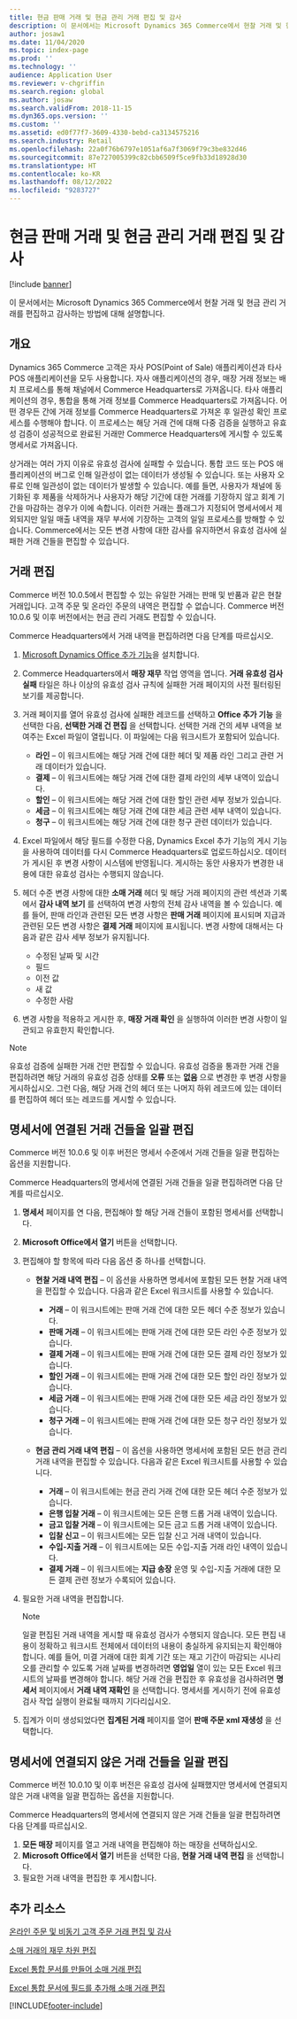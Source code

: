 ```yaml
---
title: 현금 판매 거래 및 현금 관리 거래 편집 및 감사
description: 이 문서에서는 Microsoft Dynamics 365 Commerce에서 현찰 거래 및 현금 관리 거래를 편집하고 감사하는 방법에 대해 설명합니다.
author: josaw1
ms.date: 11/04/2020
ms.topic: index-page
ms.prod: ''
ms.technology: ''
audience: Application User
ms.reviewer: v-chgriffin
ms.search.region: global
ms.author: josaw
ms.search.validFrom: 2018-11-15
ms.dyn365.ops.version: ''
ms.custom: ''
ms.assetid: ed0f77f7-3609-4330-bebd-ca3134575216
ms.search.industry: Retail
ms.openlocfilehash: 22a0f76b6797e1051af6a7f3069f79c3be832d46
ms.sourcegitcommit: 87e727005399c82cbb6509f5ce9fb33d18928d30
ms.translationtype: HT
ms.contentlocale: ko-KR
ms.lasthandoff: 08/12/2022
ms.locfileid: "9283727"
---
```

# <a name="edit-and-audit-cash-and-carry-and-cash-management-transactions"></a>현금 판매 거래 및 현금 관리 거래 편집 및 감사

[!include [banner](../includes/banner.md)]

이 문서에서는 Microsoft Dynamics 365 Commerce에서 현찰 거래 및 현금 관리 거래를 편집하고 감사하는 방법에 대해 설명합니다.

## <a name="overview"></a>개요

Dynamics 365 Commerce 고객은 자사 POS(Point of Sale) 애플리케이션과 타사 POS 애플리케이션을 모두 사용합니다. 자사 애플리케이션의 경우, 매장 거래 정보는 배치 프로세스를 통해 채널에서 Commerce Headquarters로 가져옵니다. 타사 애플리케이션의 경우, 통합을 통해 거래 정보를 Commerce Headquarters로 가져옵니다. 어떤 경우든 간에 거래 정보를 Commerce Headquarters로 가져온 후 일관성 확인 프로세스를 수행해야 합니다. 이 프로세스는 해당 거래 건에 대해 다중 검증을 실행하고 유효성 검증이 성공적으로 완료된 거래만 Commerce Headquarters에 게시할 수 있도록 명세서로 가져옵니다.

상거래는 여러 가지 이유로 유효성 검사에 실패할 수 있습니다. 통합 코드 또는 POS 애플리케이션의 버그로 인해 일관성이 없는 데이터가 생성될 수 있습니다. 또는 사용자 오류로 인해 일관성이 없는 데이터가 발생할 수 있습니다. 예를 들면, 사용자가 채널에 동기화된 후 제품을 삭제하거나 사용자가 해당 기간에 대한 거래를 기장하지 않고 회계 기간을 마감하는 경우가 이에 속합니다. 이러한 거래는 플래그가 지정되어 명세서에서 제외되지만 일일 매출 내역을 재무 부서에 기장하는 고객의 일일 프로세스를 방해할 수 있습니다. Commerce에서는 모든 변경 사항에 대한 감사를 유지하면서 유효성 검사에 실패한 거래 건들을 편집할 수 있습니다.

## <a name="edit-transactions"></a>거래 편집

Commerce 버전 10.0.5에서 편집할 수 있는 유일한 거래는 판매 및 반품과 같은 현찰 거래입니다. 고객 주문 및 온라인 주문의 내역은 편집할 수 없습니다. Commerce 버전 10.0.6 및 이후 버전에서는 현금 관리 거래도 편집할 수 있습니다.

Commerce Headquarters에서 거래 내역을 편집하려면 다음 단계를 따르십시오.

1. [Microsoft Dynamics Office 추가 기능](https://appsource.microsoft.com/product/office/WA104379629?tab=Overview)을 설치합니다.
1. Commerce Headquarters에서 **매장 재무** 작업 영역을 엽니다. **거래 유효성 검사 실패** 타일은 하나 이상의 유효성 검사 규칙에 실패한 거래 페이지의 사전 필터링된 보기를 제공합니다.
1. 거래 페이지를 열어 유효성 검사에 실패한 레코드를 선택하고 **Office 추가 기능** 을 선택한 다음, **선택한 거래 건 편집** 을 선택합니다. 선택한 거래 건의 세부 내역을 보여주는 Excel 파일이 열립니다. 이 파일에는 다음 워크시트가 포함되어 있습니다.

    - **라인** – 이 워크시트에는 해당 거래 건에 대한 헤더 및 제품 라인 그리고 관련 거래 데이터가 있습니다.
    - **결제** – 이 워크시트에는 해당 거래 건에 대한 결제 라인의 세부 내역이 있습니다.
    - **할인** – 이 워크시트에는 해당 거래 건에 대한 할인 관련 세부 정보가 있습니다.
    - **세금** – 이 워크시트에는 해당 거래 건에 대한 세금 관련 세부 내역이 있습니다.
    - **청구** – 이 워크시트에는 해당 거래 건에 대한 청구 관련 데이터가 있습니다.

1. Excel 파일에서 해당 필드를 수정한 다음, Dynamics Excel 추가 기능의 게시 기능을 사용하여 데이터를 다시 Commerce Headquarters로 업로드하십시오. 데이터가 게시된 후 변경 사항이 시스템에 반영됩니다. 게시하는 동안 사용자가 변경한 내용에 대한 유효성 검사는 수행되지 않습니다.
1. 헤더 수준 변경 사항에 대한 **소매 거래** 헤더 및 해당 거래 페이지의 관련 섹션과 기록에서 **감사 내역 보기** 를 선택하여 변경 사항의 전체 감사 내역을 볼 수 있습니다. 예를 들어, 판매 라인과 관련된 모든 변경 사항은 **판매 거래** 페이지에 표시되며 지급과 관련된 모든 변경 사항은 **결제 거래** 페이지에 표시됩니다. 변경 사항에 대해서는 다음과 같은 감사 세부 정보가 유지됩니다.

    - 수정된 날짜 및 시간
    - 필드
    - 이전 값
    - 새 값
    - 수정한 사람

1. 변경 사항을 적용하고 게시한 후, **매장 거래 확인** 을 실행하여 이러한 변경 사항이 일관되고 유효한지 확인합니다.

> [!NOTE]
> 유효성 검증에 실패한 거래 건만 편집할 수 있습니다. 유효성 검증을 통과한 거래 건을 편집하려면 해당 거래의 유효성 검증 상태를 **오류** 또는 **없음** 으로 변경한 후 변경 사항을 게시하십시오. 그런 다음, 해당 거래 건의 헤더 또는 나머지 하위 레코드에 있는 데이터를 편집하여 헤더 또는 레코드를 게시할 수 있습니다.

## <a name="bulk-edit-transactions-that-are-linked-to-a-statement"></a>명세서에 연결된 거래 건들을 일괄 편집

Commerce 버전 10.0.6 및 이후 버전은 명세서 수준에서 거래 건들을 일괄 편집하는 옵션을 지원합니다.

Commerce Headquarters의 명세서에 연결된 거래 건들을 일괄 편집하려면 다음 단계를 따르십시오.

1. **명세서** 페이지를 연 다음, 편집해야 할 해당 거래 건들이 포함된 명세서를 선택합니다.
1. **Microsoft Office에서 열기** 버튼을 선택합니다.
1. 편집해야 할 항목에 따라 다음 옵션 중 하나를 선택합니다.

    - **현찰 거래 내역 편집** – 이 옵션을 사용하면 명세서에 포함된 모든 현찰 거래 내역을 편집할 수 있습니다. 다음과 같은 Excel 워크시트를 사용할 수 있습니다.

        - **거래** – 이 워크시트에는 판매 거래 건에 대한 모든 헤더 수준 정보가 있습니다.
        - **판매 거래** – 이 워크시트에는 판매 거래 건에 대한 모든 라인 수준 정보가 있습니다.
        - **결제 거래** – 이 워크시트에는 판매 거래 건에 대한 모든 결제 라인 정보가 있습니다.
        - **할인 거래** – 이 워크시트에는 판매 거래 건에 대한 모든 할인 라인 정보가 있습니다.
        - **세금 거래** – 이 워크시트에는 판매 거래 건에 대한 모든 세금 라인 정보가 있습니다.
        - **청구 거래** – 이 워크시트에는 판매 거래 건에 대한 모든 청구 라인 정보가 있습니다.

    - **현금 관리 거래 내역 편집** – 이 옵션을 사용하면 명세서에 포함된 모든 현금 관리 거래 내역을 편집할 수 있습니다. 다음과 같은 Excel 워크시트를 사용할 수 있습니다.

        - **거래** – 이 워크시트에는 현금 관리 거래 건에 대한 모든 헤더 수준 정보가 있습니다.
        - **은행 입찰 거래** – 이 워크시트에는 모든 은행 드롭 거래 내역이 있습니다.
        - **금고 입찰 거래** – 이 워크시트에는 모든 금고 드롭 거래 내역이 있습니다.
        - **입찰 신고** – 이 워크시트에는 모든 입찰 신고 거래 내역이 있습니다.
        - **수입-지출 거래** – 이 워크시트에는 모든 수입-지출 거래 라인 내역이 있습니다.
        - **결제 거래** – 이 워크시트에는 **지급 송장** 운영 및 수입-지출 거래에 대한 모든 결제 관련 정보가 수록되어 있습니다.

1. 필요한 거래 내역을 편집합니다.

    > [!NOTE]
    > 일괄 편집된 거래 내역을 게시할 때 유효성 검사가 수행되지 않습니다. 모든 편집 내용이 정확하고 워크시트 전체에서 데이터의 내용이 충실하게 유지되는지 확인해야 합니다. 예를 들어, 미결 거래에 대한 회계 기간 또는 재고 기간이 마감되는 시나리오를 관리할 수 있도록 거래 날짜를 변경하려면 **영업일** 열이 있는 모든 Excel 워크시트의 날짜를 변경해야 합니다. 해당 거래 건을 편집한 후 유효성을 검사하려면 **명세서** 페이지에서 **거래 내역 재확인** 을 선택합니다. 명세서를 게시하기 전에 유효성 검사 작업 실행이 완료될 때까지 기다리십시오.

1. 집계가 이미 생성되었다면 **집계된 거래** 페이지를 열어 **판매 주문 xml 재생성** 을 선택합니다.

## <a name="bulk-edit-transactions-that-arent-linked-to-a-statement"></a>명세서에 연결되지 않은 거래 건들을 일괄 편집

Commerce 버전 10.0.10 및 이후 버전은 유효성 검사에 실패했지만 명세서에 연결되지 않은 거래 내역을 일괄 편집하는 옵션을 지원합니다.

Commerce Headquarters의 명세서에 연결되지 않은 거래 건들을 일괄 편집하려면 다음 단계를 따르십시오.

1. **모든 매장** 페이지를 열고 거래 내역을 편집해야 하는 매장을 선택하십시오.
1. **Microsoft Office에서 열기** 버튼을 선택한 다음, **현찰 거래 내역 편집** 을 선택합니다.
1. 필요한 거래 내역을 편집한 후 게시합니다.

## <a name="additional-resources"></a>추가 리소스

[온라인 주문 및 비동기 고객 주문 거래 편집 및 감사](edit-order-trans.md)

[소매 거래의 재무 차원 편집](edit-financial-dim.md)

[Excel 통합 문서를 만들어 소매 거래 편집](create-excel-edit.md)

[Excel 통합 문서에 필드를 추가해 소매 거래 편집](add-fields-excel.md)


[!INCLUDE[footer-include](../includes/footer-banner.md)]
